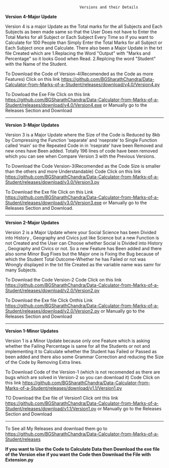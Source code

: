 						             Versions and their Details
<b>Version 4-Major Update</b>

Version 4 is a major Update as the Total marks for the all Subjects and Each Subjects as been made same so that the User Does not have to Enter the Total Marks for all Subject or Each Subject Every Time so if you want to Calculate for 100 People than Simply Enter the Total Marks for all Subject or Each Subject once and Calculate. There also been a Major Update in the txt file Created which are
1.Replacing the Word "Output" with "Marks and Percentage" so it looks Good when Read.
2.Replcing the word "Student" with the Name of the Student.

To Download the Code of  Version-4(Recomended as the Code as more Features) Click on this link https://github.com/BGSharathChandra/Data-Calculator-from-Marks-of-a-Student/releases/download/v4.0/Version4.py

To Dowload the Exe File Click on this link  https://github.com/BGSharathChandra/Data-Calculator-from-Marks-of-a-Student/releases/download/v4.0/Version4.exe
or Manually go to the Releases Section and Download

<hr>

<b>Version 3-Major Updates</b>

Version 3 is a Major Update where the Size of the Code is Reduced by 8kb by Compressing the Function 'separate’ and ‘nseprate’ to Single Function called ‘main’ so the Repeated Code in in ‘nseprate’ have been Removed and new ones have Been added. Totally 196 lines of code have been removed which you can see when Compare Version 3 with the Previous Versions.

To Download the Code Version-3(Recomended as the Code Size is smaller than the others and more Understandable) Code Click on this link https://github.com/BGSharathChandra/Data-Calculator-from-Marks-of-a-Student/releases/download/v3.0/Version3.py 

To Download the Exe file Click on this Link https://github.com/BGSharathChandra/Data-Calculator-from-Marks-of-a-Student/releases/download/v3.0/Version3.exe or Manually go to the Releases Section and Download.

<hr>

<b>Version 2-Major Updates</b>

Version 2 is a Major Update where your Social Science has been Divided into History , Geography and Civics just like Science but a new Function is not Created and the User can Choose whether Social is Divided into History , Geography and Civics or not. So a new Feature has Been added and there also some Minor Bug Fixes but the Major one is Fixing the Bug because of  which the Student Total Outcome-Whether he has Failed or not was Wrongly displayed in the txt file Created as the variable name was samr for many Subjects.

To Download the Code Version-2 Code Click on this link  https://github.com/BGSharathChandra/Data-Calculator-from-Marks-of-a-Student/releases/download/v2.0/Version2.py 

To Download the Exe file Click Onthis Link https://github.com/BGSharathChandra/Data-Calculator-from-Marks-of-a-Student/releases/download/v2.0/Version2.py
or Manually go to the Releases Section and Download

<hr>


<b>Version 1-Minor Updates</b>

Version 1 is a Minor Update because only one Feature which is asking whether the Failing Percentage is same for all the Students or not and implementing it to Calculate whether the Student has Failed or Passed as been added and there also some Grammar Correction and reducing the Size of the Code by Removing Extra lines.

To Download Code of the Version-1 (which is not recomended as there are bugs which are solved in Version-2 so you can download it) Code Click on this link  https://github.com/BGSharathChandra/Data-Calculator-from-Marks-of-a-Student/releases/download/v1.1/Version1.py

TO Download the Exe file of Version1 Click ont this link https://github.com/BGSharathChandra/Data-Calculator-from-Marks-of-a-Student/releases/download/v1.1/Version1.py or Manually go to the Releases Section and Download

<hr>

To See all My Releases and download them go to https://github.com/BGSharathChandra/Data-Calculator-from-Marks-of-a-Student/releases


<b>If you want to Use the Code to Calculate Data then Download the exe file of the Version else if you want the Code then Download the File with Extension.py</b>
